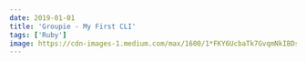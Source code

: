 ```yaml
---
date: 2019-01-01
title: 'Groupie - My First CLI'
tags: ['Ruby']
image: https://cdn-images-1.medium.com/max/1600/1*FKY6UcbaTk7GvqmNkIBDsw.jpeg
---
```

